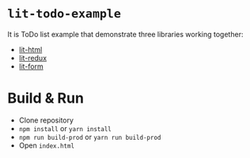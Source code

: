 # `lit-todo-example`

It is ToDo list example that demonstrate three libraries working together:
* [lit-html](https://github.com/PolymerLabs/lit-html)
* [lit-redux](https://github.com/jmas/lit-redux)
* [lit-form](https://github.com/jmas/lit-form)

# Build & Run

* Clone repository
* `npm install` or `yarn install`
* `npm run build-prod` or `yarn run build-prod`
* Open `index.html`

